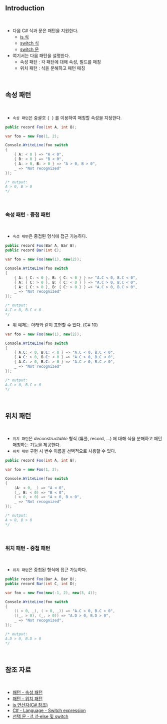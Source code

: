 ## Introduction

<br>

- 다음 C# 식과 문은 패턴을 지원한다.
    - [is 식](https://learn.microsoft.com/ko-kr/dotnet/csharp/language-reference/operators/is)
    - [switch 식](https://peponi-paradise.tistory.com/entry/C-Language-Switch-expression)
    - [switch 문](https://learn.microsoft.com/ko-kr/dotnet/csharp/language-reference/statements/selection-statements#the-switch-statement)
- 여기서는 다음 패턴을 설명한다.
    - 속성 패턴 : 각 패턴에 대해 속성, 필드를 매칭
    - 위치 패턴 : 식을 분해하고 패턴 매칭

<br>

## 속성 패턴

<br>

- `속성 패턴`은 중괄호 `{ }` 를 이용하여 매칭할 속성을 지정한다.

```cs
public record Foo(int A, int B);
```
```cs
var foo = new Foo(1, 2);

Console.WriteLine(foo switch
{
    { A: < 0 } => "A < 0",
    { B: < 0 } => "B < 0",
    { A: > 0, B: > 0 } => "A > 0, B > 0",
    _ => "Not recognized"
});

/* output:
A > 0, B > 0
*/
```

<br>

### 속성 패턴 - 중첩 패턴

<br>

- `속성 패턴`은 중첩된 형식에 접근 가능하다.

```cs
public record Foo(Bar A, Bar B);
public record Bar(int C);
```
```cs
var foo = new Foo(new(1), new(2));

Console.WriteLine(foo switch
{
    { A: { C: < 0 }, B: { C: < 0 } } => "A.C < 0, B.C < 0",
    { A: { C: > 0 }, B: { C: < 0 } } => "A.C > 0, B.C < 0",
    { A: { C: > 0 }, B: { C: > 0 } } => "A.C > 0, B.C > 0",
    _ => "Not recognized"
});

/* output:
A.C > 0, B.C > 0
*/
```

- 위 예제는 아래와 같이 표현할 수 있다. (C# 10)

```cs
var foo = new Foo(new(1), new(2));

Console.WriteLine(foo switch
{
    { A.C: < 0, B.C: < 0 } => "A.C < 0, B.C < 0",
    { A.C: > 0, B.C: < 0 } => "A.C > 0, B.C < 0",
    { A.C: > 0, B.C: > 0 } => "A.C > 0, B.C > 0",
    _ => "Not recognized"
});

/* output:
A.C > 0, B.C > 0
*/
```

<br>

## 위치 패턴

<br>

- `위치 패턴`은 _deconstructable_ 형식 (튜플, record, ...) 에 대해 식을 분해하고 패턴 매칭하는 기능을 제공한다.
- `위치 패턴` 구현 시 변수 이름을 선택적으로 사용할 수 있다.

```cs
public record Foo(int A, int B);
```
```cs
var foo = new Foo(1, 2);

Console.WriteLine(foo switch
{
    (A: < 0, _) => "A < 0",
    (_, B: < 0) => "B < 0",
    ( > 0, > 0) => "A > 0, B > 0",
    _ => "Not recognized"
});

/* output:
A > 0, B > 0
*/
```

<br>

### 위치 패턴 - 중첩 패턴

<br>

- `위치 패턴`은 중첩된 형식에 접근 가능하다.

```cs
public record Foo(Bar A, Bar B);
public record Bar(int C, int D);
```
```cs
var foo = new Foo(new(-1, 2), new(3, 4));

Console.WriteLine(foo switch
{
    (( > 0, _), ( > 0, _)) => "A.C > 0, B.C > 0",
    ((_, > 0), (_, > 0)) => "A.D > 0, B.D > 0",
    _ => "Not recognized",
});

/* output:
A.D > 0, B.D > 0
*/
```

<br>

## 참조 자료

<br>

- [패턴 - 속성 패턴](https://learn.microsoft.com/ko-kr/dotnet/csharp/language-reference/operators/patterns#property-pattern)
- [패턴 - 위치 패턴](https://learn.microsoft.com/ko-kr/dotnet/csharp/language-reference/operators/patterns#positional-pattern)
- [is 연산자(C# 참조)](https://learn.microsoft.com/ko-kr/dotnet/csharp/language-reference/operators/is)
- [C# - Language - Switch expression](https://peponi-paradise.tistory.com/entry/C-Language-Switch-expression)
- [선택 문 - if, if-else 및 switch](https://learn.microsoft.com/ko-kr/dotnet/csharp/language-reference/statements/selection-statements#the-switch-statement)
